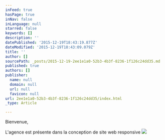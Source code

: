 ```yaml
---
inFeed: true
hasPage: true
inNav: false
inLanguage: null
starred: false
keywords: []
description: ''
datePublished: '2015-12-19T18:43:19.877Z'
dateModified: '2015-12-19T18:43:09.079Z'
title: ''
author: []
sourcePath: _posts/2015-12-19-2ee1e1a0-52b3-4b3f-8236-1f126c24dd35.md
published: true
authors: []
publisher:
  name: null
  domain: null
  url: null
  favicon: null
url: 2ee1e1a0-52b3-4b3f-8236-1f126c24dd35/index.html
_type: Article

---
```

Bienvenue,

L'agence est présente dans la conception de site web responsive
![](https://imgflo.herokuapp.com/graph/vahj1ThiexotieMo/8dc729c8fda8e6857a56916dc23873fe/passthrough.jpg?height=600&input=https%3A%2F%2Fs3-us-west-2.amazonaws.com%2Fthe-grid-img%2Fp%2F417c1cd71cc336d9803a03c8a34ccc3a05e4c1b8.jpg)